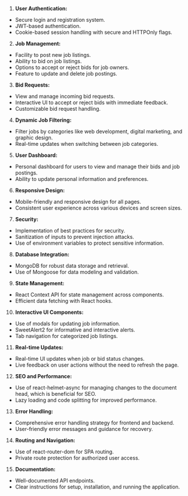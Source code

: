 1. **User Authentication:**

- Secure login and registration system.
- JWT-based authentication.
- Cookie-based session handling with secure and HTTPOnly flags.
2. **Job Management:**

- Facility to post new job listings.
- Ability to bid on job listings.
- Options to accept or reject bids for job owners.
- Feature to update and delete job postings.
3. **Bid Requests:**

- View and manage incoming bid requests.
- Interactive UI to accept or reject bids with immediate feedback.
- Customizable bid request handling.
4. **Dynamic Job Filtering:**

- Filter jobs by categories like web development, digital marketing, and graphic design.
- Real-time updates when switching between job categories.
5. **User Dashboard:**

- Personal dashboard for users to view and manage their bids and job postings.
- Ability to update personal information and preferences.
6. **Responsive Design:**

- Mobile-friendly and responsive design for all pages.
- Consistent user experience across various devices and screen sizes.
7. **Security:**

- Implementation of best practices for security.
- Sanitization of inputs to prevent injection attacks.
- Use of environment variables to protect sensitive information.
8. **Database Integration:**

- MongoDB for robust data storage and retrieval.
- Use of Mongoose for data modeling and validation.
9. **State Management:**

- React Context API for state management across components.
- Efficient data fetching with React hooks.
10. **Interactive UI Components:**

- Use of modals for updating job information.
- SweetAlert2 for informative and interactive alerts.
- Tab navigation for categorized job listings.
11. **Real-time Updates:**

- Real-time UI updates when job or bid status changes.
- Live feedback on user actions without the need to refresh the page.
12. **SEO and Performance:**

- Use of react-helmet-async for managing changes to the document head, which is beneficial for SEO.
- Lazy loading and code splitting for improved performance.
13. **Error Handling:**

- Comprehensive error handling strategy for frontend and backend.
- User-friendly error messages and guidance for recovery.
14. **Routing and Navigation:**

- Use of react-router-dom for SPA routing.
- Private route protection for authorized user access.
15. **Documentation:**

- Well-documented API endpoints.
- Clear instructions for setup, installation, and running the application.